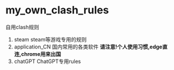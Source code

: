 # my_own_clash_rules
自用clash规则

1. steam steam等游戏专用的规则
2. application_CN 国内常用的各类软件 **请注意!个人使用习惯,edge直连,chrome用来出国**
3. chatGPT ChatGPT专用rules
